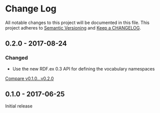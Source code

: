 # Change Log

All notable changes to this project will be documented in this file.
This project adheres to [Semantic Versioning](http://semver.org/) and
[Keep a CHANGELOG](http://keepachangelog.com).

## 0.2.0 - 2017-08-24

### Changed

- Use the new RDF.ex 0.3 API for defining the vocabulary namespaces


[Compare v0.1.0...v0.2.0](https://github.com/marcelotto/rdf-ex/compare/v0.1.0...v0.2.0)



## 0.1.0 - 2017-06-25

Initial release
